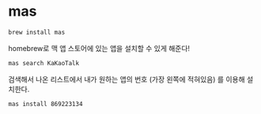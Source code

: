 # mas

```sh
brew install mas
```

homebrew로 맥 앱 스토어에 있는 앱을 설치할 수 있게 해준다! 

```sh
mas search KaKaoTalk
```

검색해서 나온 리스트에서 내가 원하는 앱의 번호 (가장 왼쪽에 적혀있음) 를 이용해 설치한다. 

```sh
mas install 869223134
```
